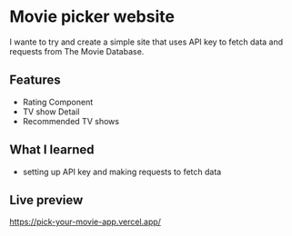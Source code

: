 # Movie picker website

I wante to try and create a simple site that uses API key to fetch data and requests from The Movie Database. 

## Features

- Rating Component
- TV show Detail 
- Recommended TV shows 

## What I learned

- setting up API key and making requests to fetch data

## Live preview

https://pick-your-movie-app.vercel.app/
